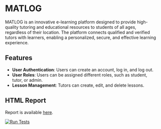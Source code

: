 # MATLOG
MATLOG is an innovative e-learning platform designed to provide high-quality tutoring and educational resources to students of all ages, regardless of their location. The platform connects qualified and verified tutors with learners, enabling a personalized, secure, and effective learning experience.

## Features
- **User Authentication**: Users can create an account, log in, and log out.
- **User Roles**: Users can be assigned different roles, such as student, tutor, or admin.
- **Lesson Management**: Tutors can create, edit, and delete lessons.

## HTML Report
Report is available [here](https://s29420-pj.github.io/MATLOG/htmlReport/).

[![Run Tests](https://github.com/s29420-pj/MATLOG/actions/workflows/tests.yml/badge.svg)](https://github.com/s29420-pj/MATLOG/actions/workflows/tests.yml)